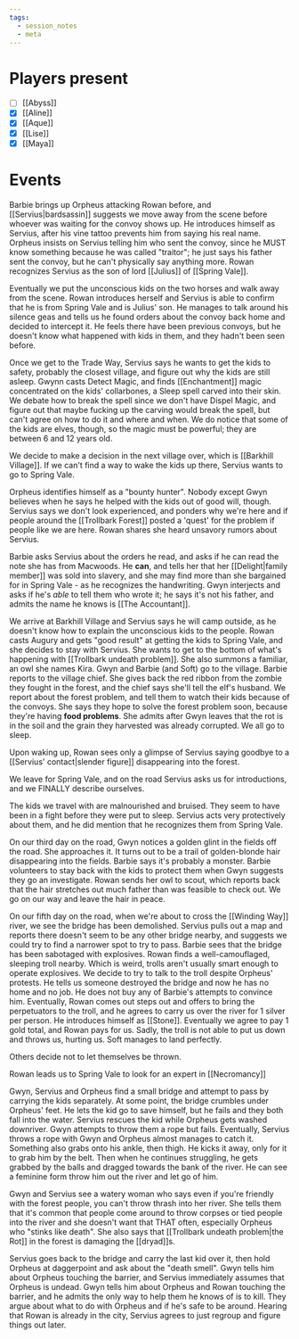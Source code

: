 ```yaml
---
tags:
  - session_notes
  - meta
---
```

# Players present
- [ ] [[Abyss]]
- [x] [[Aline]]
- [x] [[Aque]]
- [x] [[Lise]]
- [x] [[Maya]]

# Events

Barbie brings up Orpheus attacking Rowan before, and [[Servius|bardsassin]] suggests we move away from the scene before whoever was waiting for the convoy shows up. He introduces himself as Servius, after his vine tattoo prevents him from saying his real name. Orpheus insists on Servius telling him who sent the convoy, since he MUST know something because he was called "traitor"; he just says his father sent the convoy, but he can't physically say anything more. Rowan recognizes Servius as the son of lord [[Julius]] of [[Spring Vale]].

Eventually we put the unconscious kids on the two horses and walk away from the scene. Rowan introduces herself and Servius is able to confirm that he is from Spring Vale and is Julius' son. He manages to talk around his silence geas and tells us he found orders about the convoy back home and decided to intercept it. He feels there have been previous convoys, but he doesn't know what happened with kids in them, and they hadn't been seen before. 

Once we get to the Trade Way, Servius says he wants to get the kids to safety, probably the closest village, and figure out why the kids are still asleep. Gwynn casts Detect Magic, and finds [[Enchantment]] magic concentrated on the kids' collarbones, a Sleep spell carved into their skin. We debate how to break the spell since we don't have Dispel Magic, and figure out that maybe fucking up the carving would break the spell, but can't agree on how to do it and where and when. We do notice that some of the kids are elves, though, so the magic must be powerful; they are between 6 and 12 years old. 

We decide to make a decision in the next village over, which is [[Barkhill Village]]. If we can't find a way to wake the kids up there, Servius wants to go to Spring Vale. 

Orpheus identifies himself as a "bounty hunter". Nobody except Gwyn believes when he says he helped with the kids out of good will, though. Servius says we don't look experienced, and ponders why we're here and if people around the [[Trollbark Forest]] posted a 'quest' for the problem if people like we are here. 
Rowan shares she heard unsavory rumors about Servius. 

Barbie asks Servius about the orders he read, and asks if he can read the note she has from Macwoods. He **can**, and tells her that her [[Delight|family member]] was sold into slavery, and she may find more than she bargained for in Spring Vale - as he recognizes the handwriting. Gwyn interjects and asks if he's *able* to tell them who wrote it; he says it's not his father, and admits the name he knows is [[The Accountant]]. 

We arrive at Barkhill Village and Servius says he will camp outside, as he doesn't know how to explain the unconscious kids to the people. Rowan casts Augury and gets "good result" at getting the kids to Spring Vale, and she decides to stay with Servius. She wants to get to the bottom of what's happening with [[Trollbark undeath problem]]. She also summons a familiar, an owl she names Kira. 
Gwyn and Barbie (and Soft) go to the village. Barbie reports to the village chief. She gives back the red ribbon from the zombie they fought in the forest, and the chief says she'll tell the elf's husband. We report about the forest problem, and tell them to watch their kids because of the convoys. She says they hope to solve the forest problem soon, because they're having **food problems**. She admits after Gwyn leaves that the rot is in the soil and the grain they harvested was already corrupted. 
We all go to sleep.

Upon waking up, Rowan sees only a glimpse of Servius saying goodbye to a [[Servius' contact|slender figure]] disappearing into the forest.

We leave for Spring Vale, and on the road Servius asks us for introductions, and we FINALLY describe ourselves. 

The kids we travel with are malnourished and bruised. They seem to have been in a fight before they were put to sleep. Servius acts very protectively about them, and he did mention that he recognizes them from Spring Vale. 

On our third day on the road, Gwyn notices a golden glint in the fields off the road. She approaches it. It turns out to be a trail of golden-blonde hair disappearing into the fields. Barbie says it's probably a monster. 
Barbie volunteers to stay back with the kids to protect them when Gwyn suggests they go an investigate. Rowan sends her owl to scout, which reports back that the hair stretches out much father than was feasible to check out. We go on our way and leave the hair in peace.

On our fifth day on the road, when we're about to cross the [[Winding Way]] river, we see the bridge has been demolished. Servius pulls out a map and reports there doesn't seem to be any other bridge nearby, and suggests we could try to find a narrower spot to try to pass. 
Barbie sees that the bridge has been sabotaged with explosives. 
Rowan finds a well-camouflaged, sleeping troll nearby. Which is weird, trolls aren't usually smart enough to operate explosives. 
We decide to try to talk to the troll despite Orpheus' protests. He tells us someone destroyed the bridge and now he has no home and no job. He does not buy any of Barbie's attempts to convince him. Eventually, Rowan comes out steps out and offers to bring the perpetuators to the troll, and he agrees to carry us over the river for 1 silver per person. He introduces himself as [[Stone]]. Eventually we agree to pay 1 gold total, and Rowan pays for us. Sadly, the troll is not able to put us down and throws us, hurting us. Soft manages to land perfectly. 

Others decide not to let themselves be thrown.

Rowan leads us to Spring Vale to look for an expert in [[Necromancy]] 

Gwyn, Servius and Orpheus find a small bridge and attempt to pass by carrying the kids separately. At some point, the bridge crumbles under Orpheus' feet. He lets the kid go to save himself, but he fails and they both fall into the water. Servius rescues the kid while Orpheus gets washed downriver. Gwyn attempts to throw them a rope but fails. Eventually, Servius throws a rope with Gwyn and Orpheus almost manages to catch it. Something also grabs onto his ankle, then thigh. He kicks it away, only for it to grab him by the belt. Then when he continues struggling, he gets grabbed by the balls and dragged towards the bank of the river. He can see a feminine form throw him out the river and let go of him. 

Gwyn and Servius see a watery woman who says even if you're friendly with the forest people, you can't throw thrash into her river. She tells them that it's common that people come around to throw corpses or tied people into the river and she doesn't want that THAT often, especially Orpheus who "stinks like death". She also says that [[Trollbark undeath problem|the Rot]] in the forest is damaging the [[dryad]]s. 

Servius goes back to the bridge and carry the last kid over it, then hold Orpheus at daggerpoint and ask about the "death smell". Gwyn tells him about Orpheus touching the barrier, and Servius immediately assumes that Orpheus is undead. Gwyn tells him about Orpheus and Rowan touching the barrier, and he admits the only way to help them he knows of is to kill. 
They argue about what to do with Orpheus and if he's safe to be around. Hearing that Rowan is already in the city, Servius agrees to just regroup and figure things out later. 